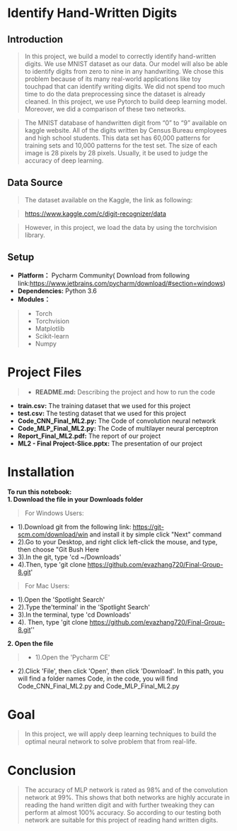 
# Identify Hand-Written Digits

## Introduction

>In this project, we build a model to correctly identify hand-written digits. We use MNIST dataset as our data. Our model will also be able to identify digits from zero to nine in any handwriting. We chose this problem because of its many real-world applications like toy touchpad that can identify writing digits. We did not spend too much time to do the data preprocessing since the dataset is already cleaned. In this project, we use Pytorch to build deep learning model. Moreover, we did a comparison of these two networks.
 
>The MNIST database of handwritten digit from “0” to “9” available on kaggle website.  All of the digits written by Census Bureau employees and high school students. This data set has 60,000 patterns for training sets and 10,000 patterns for the test set. The size of each image is 28 pixels by 28 pixels. Usually, it be used to judge the accuracy of deep learning. 

## Data Source

>The dataset available on the Kaggle, the link as following: 
       
>https://www.kaggle.com/c/digit-recognizer/data 
 
>However, in this project, we load the data by using the torchvision library.

## Setup
* **Platform：** Pycharm Community( Download from following link:https://www.jetbrains.com/pycharm/download/#section=windows)
* **Dependencies:** Python 3.6
* **Modules：**        
>* Torch             
>* Torchvision  
>* Matplotlib 
>* Scikit-learn  
>* Numpy

# Project Files
>* **README.md:** Describing the project and how to run the code 
* **train.csv:** The training dataset that we used for this project
* **test.csv:** The testing dataset that we used for this project
* **Code_CNN_Final_ML2.py:** The Code of convolution neural network
* **Code_MLP_Final_ML2.py:** The Code of multilayer neural perceptron
* **Report_Final_ML2.pdf:** The report of our project 
* **ML2 - Final Project-Slice.pptx:** The presentation of our project

# Installation

**To run this notebook:**  
**1. Download the file in your Downloads folder**  
>For Windows Users:  
* 1).Download git from the following link: https://git-scm.com/download/win and install it by simple click "Next" command 
* 2).Go to your Desktop, and right click left-click the mouse, and type, then choose "Git Bush Here 
* 3).In the git, type 'cd ~/Downloads'
* 4).Then, type 'git clone https://github.com/evazhang720/Final-Group-8.git'
> For Mac Users:
* 1).Open the 'Spotlight Search'
* 2).Type the'terminal' in the 'Spotlight Search'
* 3).In the terminal, type 'cd Downloads'
* 4). Then, type 'git clone https://github.com/evazhang720/Final-Group-8.git''
 
**2. Open the file**
>* 1).Open the 'Pycharm CE'
* 2).Click 'File', then click 'Open', then click 'Download'. In this path, you will find a folder names Code, in the code, you will find Code_CNN_Final_ML2.py and Code_MLP_Final_ML2.py

# Goal 

>In this project, we will apply deep learning techniques to build the optimal neural network to solve problem that from real-life.

# Conclusion

>The accuracy of MLP network is rated as 98% and of the convolution network at 99%.  This shows that both networks are highly accurate in reading the hand written digit and with further tweaking they can perform at almost 100% accuracy.  So according to our testing both network are suitable for this project of reading hand written digits.
